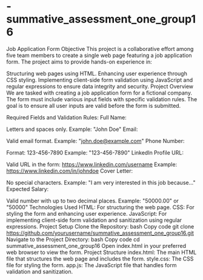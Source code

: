 # -summative_assessment_one_group16

Job Application Form
Objective
This project is a collaborative effort among five team members to create a single web page featuring a job application form. The project aims to provide hands-on experience in:

Structuring web pages using HTML.
Enhancing user experience through CSS styling.
Implementing client-side form validation using JavaScript and regular expressions to ensure data integrity and security.
Project Overview
We are tasked with creating a job application form for a fictional company. The form must include various input fields with specific validation rules. The goal is to ensure all user inputs are valid before the form is submitted.

Required Fields and Validation Rules:
Full Name:

Letters and spaces only.
Example: "John Doe"
Email:

Valid email format.
Example: "john.doe@example.com"
Phone Number:

Format: 123-456-7890
Example: "123-456-7890"
LinkedIn Profile URL:

Valid URL in the form: https://www.linkedin.com/username
Example: https://www.linkedin.com/in/johndoe
Cover Letter:

No special characters.
Example: "I am very interested in this job because..."
Expected Salary:

Valid number with up to two decimal places.
Example: "50000.00" or "50000"
Technologies Used
HTML: For structuring the web page.
CSS: For styling the form and enhancing user experience.
JavaScript: For implementing client-side form validation and sanitization using regular expressions.
Project Setup
Clone the Repository:
bash
Copy code
git clone https://github.com/yourusername/summative_assessment_one_group16.git
Navigate to the Project Directory:
bash
Copy code
cd summative_assessment_one_group16
Open index.html in your preferred web browser to view the form.
Project Structure
index.html: The main HTML file that structures the web page and includes the form.
style.css: The CSS file for styling the form.
app.js: The JavaScript file that handles form validation and sanitization.
